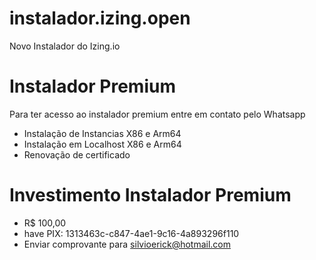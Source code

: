 # instalador.izing.open
Novo Instalador do Izing.io

# Instalador Premium
Para ter acesso ao instalador premium entre em contato pelo Whatsapp
- Instalação de Instancias X86 e Arm64
- Instalação em Localhost X86 e Arm64
- Renovação de certificado

# Investimento Instalador Premium
- R$ 100,00
- have PIX: 1313463c-c847-4ae1-9c16-4a893296f110
- Enviar comprovante para silvioerick@hotmail.com

